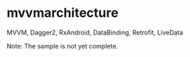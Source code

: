 # mvvmarchitecture

MVVM, Dagger2, RxAndroid, DataBinding, Retrofit, LiveData

Note: The sample is not yet complete.
